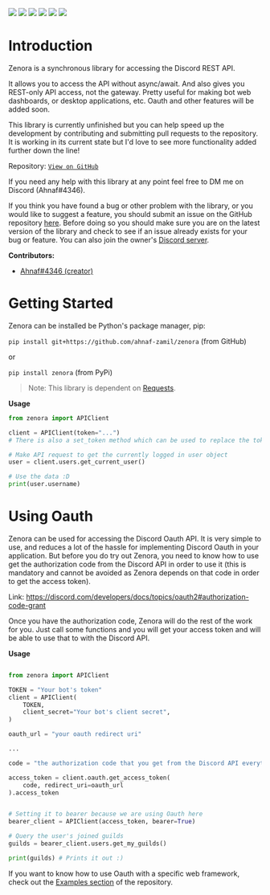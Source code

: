 ![](https://img.shields.io/badge/License-MIT-lightgrey.svg?style=flat-square)
![](https://img.shields.io/badge/Code%20Style-Black-black?style=flat-square)
![](https://img.shields.io/badge/python-3.8%20%7C%203.9-blue?style=flat-square)
![](https://img.shields.io/github/workflow/status/ahnaf-zamil/zenora/Python%20package?logo=GitHub&style=flat-square&label=Build)
![](https://img.shields.io/pypi/v/zenora.svg?style=flat-square)
![](https://api.codeclimate.com/v1/badges/e556bee232469ff28415/maintainability?style=flat-square)

# Introduction

Zenora is a synchronous library for accessing the Discord REST API.

It allows you to access the API without async/await. And also gives you REST-only API access, not the gateway.
Pretty useful for making bot web dashboards, or desktop applications, etc. Oauth and other features will be added soon.

This library is currently unfinished but you can help speed up the development by contributing and submitting pull requests to the repository.
It is working in its current state but I'd love to see more functionality added further down the line!

Repository: [`View on GitHub`](https://github.com/ahnaf-zamil/zenora)

If you need any help with this library at any point feel free to DM me on Discord (Ahnaf#4346).

If you think you have found a bug or other problem with the library, or you would like to suggest a feature,
you should submit an issue on the GitHub repository [here](https://github.com/ahnaf-zamil/zenora/issues).
Before doing so you should make sure you are on the latest version of the library and check to see if an issue
already exists for your bug or feature. You can also join the owner's [Discord server](https://discord.gg/3chuca3EMh).

**Contributors:**

-   [Ahnaf#4346 (creator)](https://github.com/ahnaf-zamil/)

# Getting Started

Zenora can be installed be Python's package manager, pip:

`pip install git+https://github.com/ahnaf-zamil/zenora` (from GitHub)

or

`pip install zenora` (from PyPi)

> Note: This library is dependent on [Requests](https://pypi.org/project/requests/).

**Usage**

```py
from zenora import APIClient

client = APIClient(token="...")
# There is also a set_token method which can be used to replace the token later on

# Make API request to get the currently logged in user object
user = client.users.get_current_user()

# Use the data :D
print(user.username)
```

# Using Oauth

Zenora can be used for accessing the Discord Oauth API. It is very simple to use, and reduces a lot
of the hassle for implementing Discord Oauth in your application. But before you do try out Zenora, you need to
know how to use get the authorization code from the Discord API in order to use it (this is mandatory and cannot be
avoided as Zenora depends on that code in order to get the access token).

Link: https://discord.com/developers/docs/topics/oauth2#authorization-code-grant

Once you have the authorization code, Zenora will do the rest of the work for you. Just call some functions and you will get your
access token and will be able to use that to with the Discord API.

**Usage**

```py

from zenora import APIClient

TOKEN = "Your bot's token"
client = APIClient(
    TOKEN,
    client_secret="Your bot's client secret",
)

oauth_url = "your oauth redirect uri"

...

code = "the authorization code that you get from the Discord API everytime someone uses your Oauth application"

access_token = client.oauth.get_access_token(
    code, redirect_uri=oauth_url
).access_token


# Setting it to bearer because we are using Oauth here
bearer_client = APIClient(access_token, bearer=True)

# Query the user's joined guilds
guilds = bearer_client.users.get_my_guilds()

print(guilds) # Prints it out :)
```

If you want to know how to use Oauth with a specific web framework, check out the [Examples section](https://github.com/ahnaf-zamil/zenora/tree/master/examples) of the repository.

